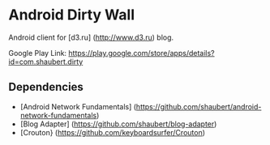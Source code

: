 Android Dirty Wall
==================

Android client for [d3.ru] (http://www.d3.ru) blog. 

Google Play Link: https://play.google.com/store/apps/details?id=com.shaubert.dirty

Dependencies
------------

* [Android Network Fundamentals] (https://github.com/shaubert/android-network-fundamentals)
* [Blog Adapter] (https://github.com/shaubert/blog-adapter)
* [Crouton} (https://github.com/keyboardsurfer/Crouton)